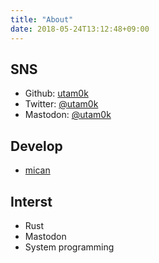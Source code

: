 ```yaml
---
title: "About"
date: 2018-05-24T13:12:48+09:00
---
```


## SNS
- Github: [utam0k](https://github.com/utam0k)
- Twitter: [@utam0k](https://twitter.com/utam0k)
- Mastodon: [@utam0k](https://friends.nico/@utam0k)

## Develop
- [mican](https://github.com/utam0k/mican)

## Interst
- Rust
- Mastodon
- System programming

